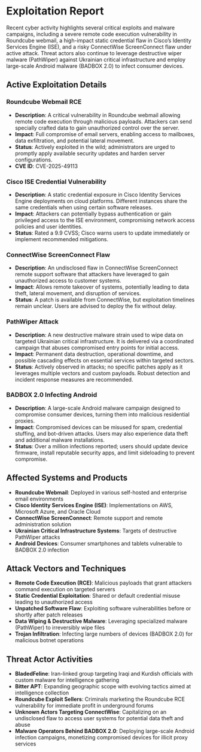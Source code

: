 # Exploitation Report

Recent cyber activity highlights several critical exploits and malware campaigns, including a severe remote code execution vulnerability in Roundcube webmail, a high-impact static credential flaw in Cisco’s Identity Services Engine (ISE), and a risky ConnectWise ScreenConnect flaw under active attack. Threat actors also continue to leverage destructive wiper malware (PathWiper) against Ukrainian critical infrastructure and employ large-scale Android malware (BADBOX 2.0) to infect consumer devices.

## Active Exploitation Details

### Roundcube Webmail RCE
- **Description**: A critical vulnerability in Roundcube webmail allowing remote code execution through malicious payloads. Attackers can send specially crafted data to gain unauthorized control over the server.  
- **Impact**: Full compromise of email servers, enabling access to mailboxes, data exfiltration, and potential lateral movement.  
- **Status**: Actively exploited in the wild; administrators are urged to promptly apply available security updates and harden server configurations.  
- **CVE ID**: CVE-2025-49113  

### Cisco ISE Credential Vulnerability
- **Description**: A static credential exposure in Cisco Identity Services Engine deployments on cloud platforms. Different instances share the same credentials when using certain software releases.  
- **Impact**: Attackers can potentially bypass authentication or gain privileged access to the ISE environment, compromising network access policies and user identities.  
- **Status**: Rated a 9.9 CVSS; Cisco warns users to update immediately or implement recommended mitigations.  

### ConnectWise ScreenConnect Flaw
- **Description**: An undisclosed flaw in ConnectWise ScreenConnect remote support software that attackers have leveraged to gain unauthorized access to customer systems.  
- **Impact**: Allows remote takeover of systems, potentially leading to data theft, lateral movement, and disruption of services.  
- **Status**: A patch is available from ConnectWise, but exploitation timelines remain unclear. Users are advised to deploy the fix without delay.  

### PathWiper Attack
- **Description**: A new destructive malware strain used to wipe data on targeted Ukrainian critical infrastructure. It is delivered via a coordinated campaign that abuses compromised entry points for initial access.  
- **Impact**: Permanent data destruction, operational downtime, and possible cascading effects on essential services within targeted sectors.  
- **Status**: Actively observed in attacks; no specific patches apply as it leverages multiple vectors and custom payloads. Robust detection and incident response measures are recommended.  

### BADBOX 2.0 Infecting Android
- **Description**: A large-scale Android malware campaign designed to compromise consumer devices, turning them into malicious residential proxies.  
- **Impact**: Compromised devices can be misused for spam, credential stuffing, and bot-driven attacks. Users may also experience data theft and additional malware installations.  
- **Status**: Over a million infections reported; users should update device firmware, install reputable security apps, and limit sideloading to prevent compromise.  

## Affected Systems and Products

- **Roundcube Webmail**: Deployed in various self-hosted and enterprise email environments  
- **Cisco Identity Services Engine (ISE)**: Implementations on AWS, Microsoft Azure, and Oracle Cloud  
- **ConnectWise ScreenConnect**: Remote support and remote administration solution  
- **Ukrainian Critical Infrastructure Systems**: Targets of destructive PathWiper attacks  
- **Android Devices**: Consumer smartphones and tablets vulnerable to BADBOX 2.0 infection  

## Attack Vectors and Techniques

- **Remote Code Execution (RCE)**: Malicious payloads that grant attackers command execution on targeted servers  
- **Static Credential Exploitation**: Shared or default credential misuse leading to unauthorized access  
- **Unpatched Software Flaw**: Exploiting software vulnerabilities before or shortly after patch releases  
- **Data Wiping & Destructive Malware**: Leveraging specialized malware (PathWiper) to irreversibly wipe files  
- **Trojan Infiltration**: Infecting large numbers of devices (BADBOX 2.0) for malicious botnet operations  

## Threat Actor Activities

- **BladedFeline**: Iran-linked group targeting Iraqi and Kurdish officials with custom malware for intelligence gathering  
- **Bitter APT**: Expanding geographic scope with evolving tactics aimed at intelligence collection  
- **Roundcube Exploit Sellers**: Criminals marketing the Roundcube RCE vulnerability for immediate profit in underground forums  
- **Unknown Actors Targeting ConnectWise**: Capitalizing on an undisclosed flaw to access user systems for potential data theft and abuse  
- **Malware Operators Behind BADBOX 2.0**: Deploying large-scale Android infection campaigns, monetizing compromised devices for illicit proxy services  